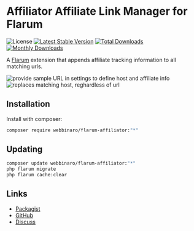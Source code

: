# Affiliator Affiliate Link Manager for Flarum

![License](https://img.shields.io/github/license/eddiewebb/flarum-affiliator) [![Latest Stable Version](https://img.shields.io/packagist/v/webbinaro/flarum-affiliator.svg)](https://packagist.org/packages/webbinaro/flarum-affiliator) [![Total Downloads](https://img.shields.io/packagist/dt/webbinaro/flarum-affiliator.svg)](https://packagist.org/packages/webbinaro/flarum-affiliator)  [![Monthly Downloads](https://img.shields.io/packagist/dm/webbinaro/flarum-affiliator)](https://packagist.org/packages/webbinaro/flarum-affiliator)

A [Flarum](http://flarum.org) extension that appends affiliate tracking information to all matching urls.

![provide sample URL in settings to define host and affiliate info](https://github.com/eddiewebb/flarum-affiliator/raw/main/settings.png)![replaces matching host, reghardless of url](https://github.com/eddiewebb/flarum-affiliator/raw/main/matching.png)

## Installation

Install with composer:

```sh
composer require webbinaro/flarum-affiliator:"*"
```

## Updating

```sh
composer update webbinaro/flarum-affiliator:"*"
php flarum migrate
php flarum cache:clear
```

## Links

- [Packagist](https://packagist.org/packages/webbinaro/flarum-affiliator)
- [GitHub](https://github.com/webbinaro/flarum-affiliator)
- [Discuss](https://discuss.flarum.org/d/29656-affiliatorer-age-verification-for-flarum-forum)
